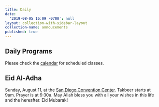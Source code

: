 ```yaml
---
title: Daily
date:
  '2019-08-05 16:09 -0700': null
layout: collection-with-sidebar-layout
collection-name: annoucements
published: true
---
```


## Daily Programs
Please check the [calendar](http://www.icsd.org/calendar) for scheduled classes.

## Eid Al-Adha 
Sunday, August 11, at the [San Diego Convention Center](https://www.icsd.org/events/eid-al-adha-2019). Takbeer starts at 9am. Prayer is at 9:30a.
May Allah bless you with all your wishes in this life and the hereafter. Eid Mubarak!
